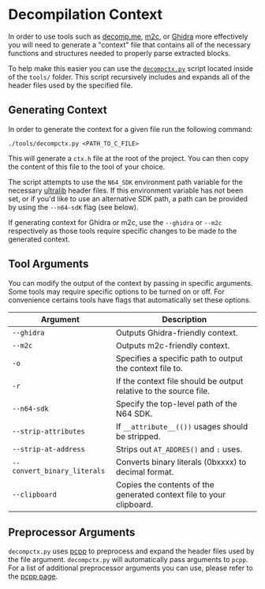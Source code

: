 # Decompilation Context
In order to use tools such as [decomp.me](https://decomp.me/), [m2c](https://simonsoftware.se/other/m2c.html), or [Ghidra](https://ghidra-sre.org/) more effectively you will need to generate a "context" file that contains all of the necessary functions and structures needed to properly parse extracted blocks.

To help make this easier you can use the [`decompctx.py`](../tools/decompctx.py) script located inside of the `tools/` folder. This script recursively includes and expands all of the header files used by the specified file.

## Generating Context
In order to generate the context for a given file run the following command:
~~~console
./tools/decompctx.py <PATH_TO_C_FILE>
~~~

This will generate a `ctx.h` file at the root of the project. You can then copy the content of this file to the tool of your choice.

The script attempts to use the `N64_SDK` environment path variable for the necessary [ultralib](https://github.com/decompals/ultralib) header files. If this environment variable has not been set, or if you'd like to use an alternative SDK path, a path can be provided by using the `--n64-sdK` flag (see below).

If generating context for Ghidra or m2c, use the `--ghidra` or `--m2c` respectively as those tools require specific changes to be made to the generated context.

## Tool Arguments
You can modify the output of the context by passing in specific arguments. Some tools may require specific options to be turned on or off. For convenience certains tools have flags that automatically set these options.

| Argument                    | Description                                                          |
|-----------------------------|----------------------------------------------------------------------|
| `--ghidra`                  | Outputs Ghidra-friendly context.                                     |
| `--m2c`                     | Outputs m2c-friendly context.                                        |
| `-o`                        | Specifies a specific path to output the context file to.             |
| `-r`                        | If the context file should be output relative to the source file.    |
| `--n64-sdk`                 | Specify the top-level path of the N64 SDK.                           |
| `--strip-attributes`        | If `__attribute__(())` usages should be stripped.                    |
| `--strip-at-address`        | Strips out `AT_ADDRES()` and `:` uses.                               |
| `--convert_binary_literals` | Converts binary literals (0bxxxx) to decimal format.                 |
| `--clipboard`               | Copies the contents of the generated context file to your clipboard. |


## Preprocessor Arguments
`decompctx.py` uses [pcpp](https://pypi.org/project/pcpp/) to preprocess and expand the header files used by the file argument. `decompctx.py` will automatically pass arguments to `pcpp`. For a list of additional preprocessor arguments you can use, please refer to the [pcpp page](https://github.com/ned14/pcpp).